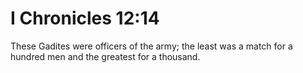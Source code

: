 # I Chronicles 12:14

These Gadites were officers of the army; the least was a match for a hundred men and the greatest for a thousand.
